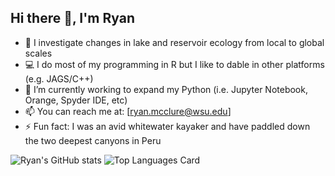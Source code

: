 ## Hi there 👋, I'm Ryan

- 🔭 I investigate changes in lake and reservoir ecology from local to global scales
- 💻 I do most of my programming in R but I like to dable in other platforms (e.g. JAGS/C++)
- 🌱 I’m currently working to expand my Python (i.e. Jupyter Notebook, Orange, Spyder IDE, etc)
- 📫 You can reach me at: [ryan.mcclure@wsu.edu]
- ⚡ Fun fact: I was an avid whitewater kayaker and have paddled down the two deepest canyons in Peru

![Ryan's GitHub stats](https://github-readme-stats.vercel.app/api?username=ryanmclake&show_icons=true&theme=merko)
![Top Languages Card](https://github-readme-stats.vercel.app/api/top-langs/?username=ryanmclake&layout=compact&theme=merko)
